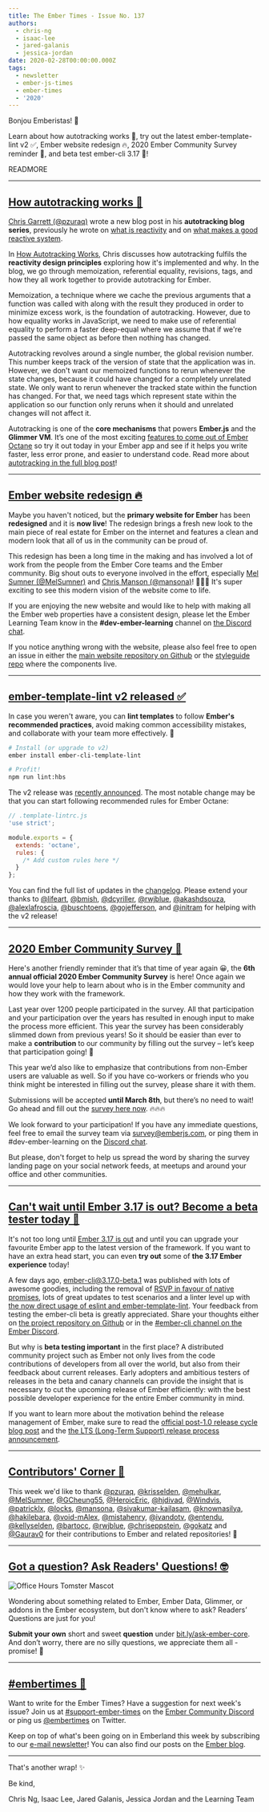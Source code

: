 ```yaml
---
title: The Ember Times - Issue No. 137
authors:
  - chris-ng
  - isaac-lee
  - jared-galanis
  - jessica-jordan
date: 2020-02-28T00:00:00.000Z
tags:
  - newsletter
  - ember-js-times
  - ember-times
  - '2020'
---
```



Bonjou Emberistas! 🐹

Learn about how autotracking works 👣,
try out the latest ember-template-lint v2 ✅,
Ember website redesign 🔥,
2020 Ember Community Survey reminder 📝, and
beta test ember-cli 3.17 🧪!

READMORE

---

## [How autotracking works 👣](https://www.pzuraq.com/how-autotracking-works/)

[Chris Garrett (@pzuraq)](https://github.com/pzuraq) wrote a new blog post in his **autotracking blog series**, previously he wrote on [what is reactivity](https://www.pzuraq.com/what-is-reactivity/) and on [what makes a good reactive system](https://www.pzuraq.com/what-makes-a-good-reactive-system/).

In [How Autotracking Works](https://www.pzuraq.com/how-autotracking-works/), Chris discusses how autotracking fulfils the **reactivity design principles** exploring how it's implemented and why. In the blog, we go through memoization, referential equality, revisions, tags, and how they all work together to provide autotracking for Ember.

Memoization, a technique where we cache the previous arguments that a function was called with along with the result they produced in order to minimize excess work, is the foundation of autotracking. However, due to how equality works in JavaScript, we need to make use of referential equality to perform a faster deep-equal where we assume that if we're passed the same object as before then nothing has changed.

Autotracking revolves around a single number, the global revision number. This number keeps track of the version of state that the application was in. However, we don't want our memoized functions to rerun whenever the state changes, because it could have changed for a completely unrelated state. We only want to rerun whenever the tracked state within the function has changed. For that, we need tags which represent state within the application so our function only reruns when it should and unrelated changes will not affect it.

Autotracking is one of the **core mechanisms** that powers **Ember.js** and the **Glimmer VM**. It’s one of the most exciting [features to come out of Ember Octane](https://guides.emberjs.com/release/in-depth-topics/autotracking-in-depth/) so try it out today in your Ember app and see if it helps you write faster, less error prone, and easier to understand code. Read more about [autotracking in the full blog post](https://www.pzuraq.com/how-autotracking-works/)!

---

## [Ember website redesign 🔥](https://emberjs.com/)

Maybe you haven't noticed, but the **primary website for Ember** has been **redesigned** and it is **now live**! The redesign brings a fresh new look to the main piece of real estate for Ember on the internet and features a clean and modern look that all of us in the community can be proud of.

This redesign has been a long time in the making and has involved a lot of work from the people from the Ember Core teams and the Ember community. Big shout outs to everyone involved in the effort, especially [Mel Sumner (@MelSumner)](https://github.com/MelSumner) and [Chris Manson (@mansona)](https://github.com/mansona)! 🎉🎉🎉 It's super exciting to see this modern vision of the website come to life.

If you are enjoying the new website and would like to help with making all the Ember web properties have a consistent design, please let the Ember Learning Team know in the **#dev-ember-learning** channel on [the Discord chat](https://discordapp.com/invite/emberjs).

If you notice anything wrong with the website, please also feel free to open an issue in either the [main website repository on Github](https://github.com/ember-learn/ember-website/) or the [styleguide repo](https://github.com/ember-learn/ember-styleguide) where the components live.

---

## [ember-template-lint v2 released ✅](https://twitter.com/rwjblue/status/1231372429286608902)

In case you weren't aware, you can **lint templates** to follow **Ember's recommended practices**, avoid making common accessibility mistakes, and collaborate with your team more effectively. 💯

```bash
# Install (or upgrade to v2)
ember install ember-cli-template-lint

# Profit!
npm run lint:hbs
```

The v2 release was [recently announced](https://twitter.com/rwjblue/status/1231372429286608902). The most notable change may be that you can start following recommended rules for Ember Octane:

```javascript
// .template-lintrc.js
'use strict';

module.exports = {
  extends: 'octane',
  rules: {
    /* Add custom rules here */
  }
};
```

You can find the full list of updates in the [changelog](https://github.com/ember-template-lint/ember-template-lint/releases/tag/v2.0.0). Please extend your thanks to [@lifeart](https://github.com/lifeart), [@bmish](https://github.com/bmish), [@dcyriller](https://github.com/dcyriller), [@rwjblue](https://github.com/rwjblue), [@akashdsouza](https://github.com/akashdsouza), [@alexlafroscia](https://github.com/alexlafroscia), [@buschtoens](https://github.com/buschtoens), [@gojefferson](https://github.com/gojefferson), and [@initram](https://github.com/initram) for helping with the v2 release!

---

## [2020 Ember Community Survey 📝](https://tilde.wufoo.com/forms/2020-emberjs-community-survey/)

Here's another friendly reminder that it’s that time of year again 😀, the **6th annual official 2020 Ember Community Survey** is here! Once again we would love your help to learn about who is in the Ember community and how they work with the framework.

Last year over 1200 people participated in the survey. All that participation and your participation over the years has resulted in enough input to make the process more efficient. This year the survey has been considerably slimmed down from previous years! So it should be easier than ever to make a **contribution** to our community by filling out the survey – let’s keep that participation going! 🎉

This year we’d also like to emphasize that contributions from non-Ember users are valuable as well. So if you have co-workers or friends who you think might be interested in filling out the survey, please share it with them.

Submissions will be accepted **until March 8th**, but there’s no need to wait! Go ahead and fill out the [survey here now](https://tilde.wufoo.com/forms/2020-emberjs-community-survey/). 🔥🔥🔥

We look forward to your participation! If you have any immediate questions, feel free to email the survey team via survey@emberjs.com, or ping them in #dev-ember-learning on the [Discord chat](https://discordapp.com/invite/emberjs).

But please, don't forget to help us spread the word by sharing the survey landing page on your social network feeds, at meetups and around your office and other communities.

---

## [Can't wait until Ember 3.17 is out? Become a beta tester today 🧪](https://github.com/ember-cli/ember-cli/releases/tag/v3.17.0-beta.1)

It's not too long until [Ember 3.17 is out](https://emberjs.com/releases/) and until you can upgrade your favourite
Ember app to the latest version of the framework. If you want to have an extra head start, you can even **try out** some of
**the 3.17 Ember experience** today!

A few days ago, [ember-cli@3.17.0-beta.1](https://github.com/ember-cli/ember-cli/releases/tag/v3.17.0-beta.1) was published with lots of awesome goodies, including the removal of [RSVP in favour of native promises](https://github.com/ember-cli/ember-cli/pull/9041), lots of great updates to test scenarios and a linter level up with [the now direct usage of eslint and ember-template-lint](https://github.com/ember-cli/ember-cli/pull/9009). Your feedback from testing the ember-cli beta is greatly appreciated. Share your thoughts either on [the project repository on Github](https://github.com/ember-cli/ember-cli/) or in the [#ember-cli channel on the Ember Discord](https://discordapp.com/invite/emberjs).

But why is **beta testing important** in the first place? A distributed community project such as Ember not only lives from the code contributions of developers from all over the world, but also from their feedback about current releases. Early adopters and ambitious testers of releases in the beta and canary channels can provide the insight that is necessary to cut the upcoming release of Ember efficiently: with the best possible developer experience for the entire Ember community in mind.

If you want to learn more about the motivation behind the release management of Ember, make sure to read the [official post-1.0 release cycle blog post](https://blog.emberjs.com/2013/09/06/new-ember-release-process.html) and the [the LTS (Long-Term Support) release process announcement](https://blog.emberjs.com/2016/02/25/announcing-embers-first-lts.html).

---

## [Contributors' Corner 👏](https://guides.emberjs.com/release/contributing/repositories/)

<p>This week we'd like to thank <a href="https://github.com/pzuraq" target="gh-user">@pzuraq</a>, <a href="https://github.com/krisselden" target="gh-user">@krisselden</a>, <a href="https://github.com/mehulkar" target="gh-user">@mehulkar</a>, <a href="https://github.com/MelSumner" target="gh-user">@MelSumner</a>, <a href="https://github.com/GCheung55" target="gh-user">@GCheung55</a>, <a href="https://github.com/HeroicEric" target="gh-user">@HeroicEric</a>, <a href="https://github.com/hjdivad" target="gh-user">@hjdivad</a>, <a href="https://github.com/Windvis" target="gh-user">@Windvis</a>, <a href="https://github.com/patricklx" target="gh-user">@patricklx</a>, <a href="https://github.com/locks" target="gh-user">@locks</a>, <a href="https://github.com/mansona" target="gh-user">@mansona</a>, <a href="https://github.com/sivakumar-kailasam" target="gh-user">@sivakumar-kailasam</a>, <a href="https://github.com/knownasilya" target="gh-user">@knownasilya</a>, <a href="https://github.com/hakilebara" target="gh-user">@hakilebara</a>, <a href="https://github.com/void-mAlex" target="gh-user">@void-mAlex</a>, <a href="https://github.com/mistahenry" target="gh-user">@mistahenry</a>, <a href="https://github.com/ivandotv" target="gh-user">@ivandotv</a>, <a href="https://github.com/entendu" target="gh-user">@entendu</a>, <a href="https://github.com/kellyselden" target="gh-user">@kellyselden</a>, <a href="https://github.com/bartocc" target="gh-user">@bartocc</a>, <a href="https://github.com/rwjblue" target="gh-user">@rwjblue</a>, <a href="https://github.com/chriseppstein" target="gh-user">@chriseppstein</a>, <a href="https://github.com/gokatz" target="gh-user">@gokatz</a> and <a href="https://github.com/Gaurav0" target="gh-user">@Gaurav0</a>  for their contributions to Ember and related repositories! 💖</p>

---

## [Got a question? Ask Readers' Questions! 🤓](https://docs.google.com/forms/d/e/1FAIpQLScqu7Lw_9cIkRtAiXKitgkAo4xX_pV1pdCfMJgIr6Py1V-9Og/viewform)

<div class="blog-row">
  <img class="float-right small transparent padded" alt="Office Hours Tomster Mascot" title="Readers' Questions" src="/images/tomsters/officehours.png" />

  <p>Wondering about something related to Ember, Ember Data, Glimmer, or addons in the Ember ecosystem, but don't know where to ask? Readers’ Questions are just for you!</p>

  <p><strong>Submit your own</strong> short and sweet <strong>question</strong> under <a href="https://bit.ly/ask-ember-core" target="rq">bit.ly/ask-ember-core</a>. And don’t worry, there are no silly questions, we appreciate them all - promise! 🤞</p>
</div>

---

## [#embertimes 📰](https://blog.emberjs.com/tags/newsletter.html)

Want to write for the Ember Times? Have a suggestion for next week's issue? Join us at [#support-ember-times](https://discordapp.com/channels/480462759797063690/485450546887786506) on the [Ember Community Discord](https://discordapp.com/invite/zT3asNS) or ping us [@embertimes](https://twitter.com/embertimes) on Twitter.

Keep on top of what's been going on in Emberland this week by subscribing to our [e-mail newsletter](https://the-emberjs-times.ongoodbits.com/)! You can also find our posts on the [Ember blog](https://emberjs.com/blog/tags/newsletter.html).

---

That's another wrap! ✨

Be kind,

Chris Ng, Isaac Lee, Jared Galanis, Jessica Jordan and the Learning Team
